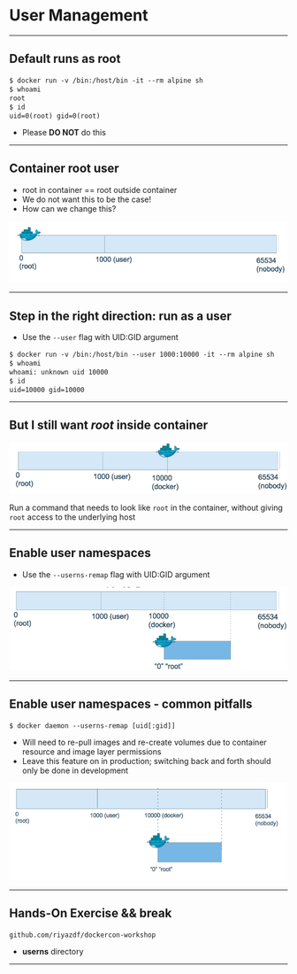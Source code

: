 # User Management

---

## Default runs as root
```
$ docker run -v /bin:/host/bin -it --rm alpine sh
$ whoami
root
$ id
uid=0(root) gid=0(root)
```
- Please **DO NOT** do this

---

## Container root user

- root in container == root outside container
- We do not want this to be the case!
- How can we change this?

![](images/rootUser.png)


---

## Step in the right direction: run as a user

- Use the ``--user`` flag with UID:GID argument

```
$ docker run -v /bin:/host/bin --user 1000:10000 -it --rm alpine sh
$ whoami
whoami: unknown uid 10000
$ id
uid=10000 gid=10000

```

---

## But I still want *root* inside container
![](images/dockerUser.png)

Run a command that needs to look like `root` in the container, without giving
`root` access to the underlying host

---

## Enable user namespaces

- Use the ``--userns-remap`` flag with UID:GID argument


![](images/userNamespaces.png)

---

## Enable user namespaces - common pitfalls
```
$ docker daemon --userns-remap [uid[:gid]]
```
- Will need to re-pull images and re-create volumes due to container resource and image layer permissions
- Leave this feature on in production; switching back and forth should only be done in development

![](images/userNamespace2.png)

---

## Hands-On Exercise && break
```
github.com/riyazdf/dockercon-workshop
```
 - **userns** directory

---
